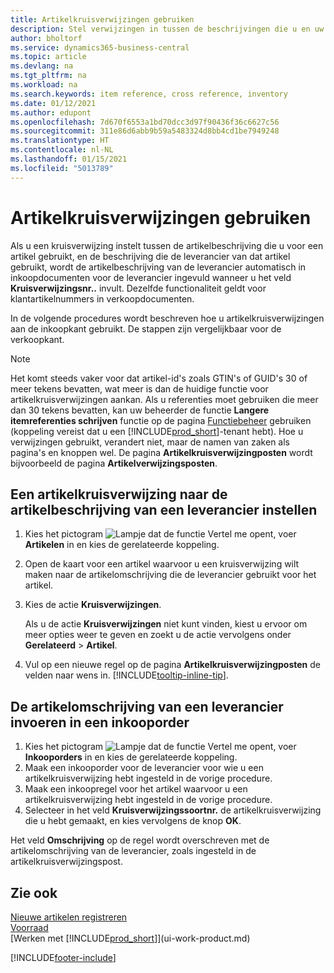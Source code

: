 ```yaml
---
title: Artikelkruisverwijzingen gebruiken
description: Stel verwijzingen in tussen de beschrijvingen die u en uw leverancier voor een artikel gebruiken, zodat u de artikelbeschrijving van de leverancier op inkoopdocumenten kunt invoegen.
author: bholtorf
ms.service: dynamics365-business-central
ms.topic: article
ms.devlang: na
ms.tgt_pltfrm: na
ms.workload: na
ms.search.keywords: item reference, cross reference, inventory
ms.date: 01/12/2021
ms.author: edupont
ms.openlocfilehash: 7d670f6553a1bd70dcc3d97f90436f36c6627c56
ms.sourcegitcommit: 311e86d6abb9b59a5483324d8bb4cd1be7949248
ms.translationtype: HT
ms.contentlocale: nl-NL
ms.lasthandoff: 01/15/2021
ms.locfileid: "5013789"
---
```

# <a name="use-item-cross-references"></a>Artikelkruisverwijzingen gebruiken
Als u een kruisverwijzing instelt tussen de artikelbeschrijving die u voor een artikel gebruikt, en de beschrijving die de leverancier van dat artikel gebruikt, wordt de artikelbeschrijving van de leverancier automatisch in inkoopdocumenten voor de leverancier ingevuld wanneer u het veld **Kruisverwijzingsnr..** invult. Dezelfde functionaliteit geldt voor klantartikelnummers in verkoopdocumenten.

In de volgende procedures wordt beschreven hoe u artikelkruisverwijzingen aan de inkoopkant gebruikt. De stappen zijn vergelijkbaar voor de verkoopkant.

> [!NOTE]
> Het komt steeds vaker voor dat artikel-id's zoals GTIN's of GUID's 30 of meer tekens bevatten, wat meer is dan de huidige functie voor artikelkruisverwijzingen aankan. Als u referenties moet gebruiken die meer dan 30 tekens bevatten, kan uw beheerder de functie **Langere itemreferenties schrijven** functie op de pagina [Functiebeheer](https://businesscentral.dynamics.com/?page=2610) gebruiken (koppeling vereist dat u een [!INCLUDE[prod_short](includes/prod_short.md)]-tenant hebt). Hoe u verwijzingen gebruikt, verandert niet, maar de namen van zaken als pagina's en knoppen wel. De pagina **Artikelkruisverwijzingposten** wordt bijvoorbeeld de pagina **Artikelverwijzingsposten**.

## <a name="to-set-up-an-item-cross-reference-to-a-vendors-item-description"></a>Een artikelkruisverwijzing naar de artikelbeschrijving van een leverancier instellen

1. Kies het pictogram ![Lampje dat de functie Vertel me opent](media/ui-search/search_small.png "Vertel me wat u wilt doen"), voer **Artikelen** in en kies de gerelateerde koppeling.
2. Open de kaart voor een artikel waarvoor u een kruisverwijzing wilt maken naar de artikelomschrijving die de leverancier gebruikt voor het artikel.
3. Kies de actie **Kruisverwijzingen**.

     Als u de actie **Kruisverwijzingen** niet kunt vinden, kiest u ervoor om meer opties weer te geven en zoekt u de actie vervolgens onder **Gerelateerd** > **Artikel**.
  
4. Vul op een nieuwe regel op de pagina **Artikelkruisverwijzingposten** de velden naar wens in. [!INCLUDE[tooltip-inline-tip](includes/tooltip-inline-tip_md.md)].

## <a name="to-enter-a-vendors-item-description-on-a-purchase-order"></a>De artikelomschrijving van een leverancier invoeren in een inkooporder

1. Kies het pictogram ![Lampje dat de functie Vertel me opent](media/ui-search/search_small.png "Vertel me wat u wilt doen"), voer **Inkooporders** in en kies de gerelateerde koppeling.
2. Maak een inkooporder voor de leverancier voor wie u een artikelkruisverwijzing hebt ingesteld in de vorige procedure.
3. Maak een inkoopregel voor het artikel waarvoor u een artikelkruisverwijzing hebt ingesteld in de vorige procedure.
4. Selecteer in het veld **Kruisverwijzingssoortnr.** de artikelkruisverwijzing die u hebt gemaakt, en kies vervolgens de knop **OK**.

Het veld **Omschrijving** op de regel wordt overschreven met de artikelomschrijving van de leverancier, zoals ingesteld in de artikelkruisverwijzingspost.

## <a name="see-also"></a>Zie ook
[Nieuwe artikelen registreren](inventory-how-register-new-items.md)  
[Voorraad](inventory-manage-inventory.md)  
[Werken met [!INCLUDE[prod_short](includes/prod_short.md)]](ui-work-product.md)


[!INCLUDE[footer-include](includes/footer-banner.md)]